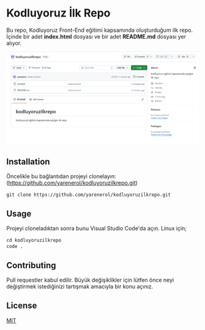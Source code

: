 # Kodluyoruz İlk Repo

Bu repo, Kodluyoruz Front-End eğitimi kapsamında oluşturduğum ilk repo. İçinde bir adet **index.html** dosyası ve bir adet **README.md** dosyası yer alıyor.

![repodan örnek resim](assets/proje.png)

## Installation
Öncelikle bu bağlantıdan projeyi clonelayın: (https://github.com/yarenerol/kodluyoruzilkrepo.git)

````
git clone https://github.com/yarenerol/kodluyoruzilkrepo.git
````
## Usage
Projeyi cloneladıktan sonra bunu Visual Studio Code'da açın. Linux için;
````
cd kodluyoruzilkrepo
code .
````

## Contributing
Pull requestler kabul edilir. Büyük değişiklikler için lütfen önce neyi değiştirmek istediğinizi tartışmak amacıyla bir konu açınız.

## License
[MIT](https://choosealicense.com/licenses/mit/)
